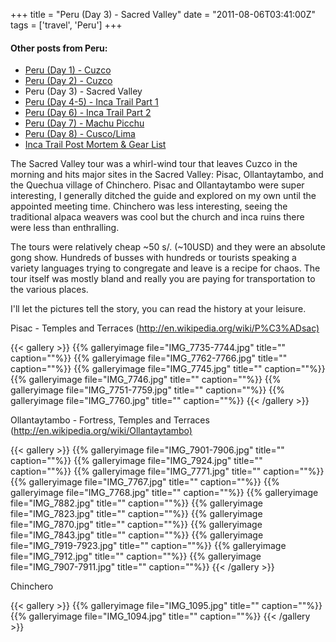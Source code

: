 +++
title = "Peru (Day 3) - Sacred Valley"
date = "2011-08-06T03:41:00Z"
tags = ['travel', 'Peru']
+++

#### Other posts from Peru:

  * [Peru (Day 1) - Cuzco](http://www.vincentfilby.com/cuzco-day-1)
  * [Peru (Day 2) - Cuzco](http://www.vincentfilby.com/cuzco-day-2)
  * Peru (Day 3) - Sacred Valley
  * [Peru (Day 4-5) - Inca Trail Part 1](http://www.vincentfilby.com/peru-day-4-5-inca-trail-part-1)
  * [Peru (Day 6) - Inca Trail Part 2](http://www.vincentfilby.com/peru-day-6-inca-trail-part-2)
  * [Peru (Day 7) - Machu Picchu](http://www.vincentfilby.com/peru-day-7-machu-picchu)
  * [Peru (Day 8) - Cusco/Lima](http://www.vincentfilby.com/peru-day-8-cuzcolima)
  * [Inca Trail Post Mortem &amp; Gear List](http://www.vincentfilby.com/inca-trail-post-mortem-gear-list)

The Sacred Valley tour was a whirl-wind tour that leaves Cuzco in the morning
and hits major sites in the Sacred Valley: Pisac, Ollantaytambo, and the
Quechua village of Chinchero. Pisac and Ollantaytambo were super
interesting, I generally ditched the guide and explored on my own until the
appointed meeting time. Chinchero was less interesting, seeing the
traditional alpaca weavers was cool but the church and inca ruins there were
less than enthralling.

The tours were relatively cheap ~50 s/. (~10USD) and they were an absolute
gong show. Hundreds of busses with hundreds or tourists speaking a variety
languages trying to congregate and leave is a recipe for chaos. The tour
itself was mostly bland and really you are paying for transportation to the
various places.

I'll let the pictures tell the story, you can read the history at your
leisure.

Pisac - Temples and Terraces (<http://en.wikipedia.org/wiki/P%C3%ADsac)>

{{< gallery >}} {{% galleryimage file="IMG_7735-7744.jpg" title=""
caption=""%}} {{% galleryimage file="IMG_7762-7766.jpg" title="" caption=""%}}
{{% galleryimage file="IMG_7745.jpg" title="" caption=""%}} {{% galleryimage
file="IMG_7746.jpg" title="" caption=""%}} {{% galleryimage
file="IMG_7751-7759.jpg" title="" caption=""%}} {{% galleryimage
file="IMG_7760.jpg" title="" caption=""%}} {{< /gallery >}}



Ollantaytambo - Fortress, Temples and Terraces
(<http://en.wikipedia.org/wiki/Ollantaytambo)>

{{< gallery >}} {{% galleryimage file="IMG_7901-7906.jpg" title=""
caption=""%}} {{% galleryimage file="IMG_7924.jpg" title="" caption=""%}} {{%
galleryimage file="IMG_7771.jpg" title="" caption=""%}} {{% galleryimage
file="IMG_7767.jpg" title="" caption=""%}} {{% galleryimage
file="IMG_7768.jpg" title="" caption=""%}} {{% galleryimage
file="IMG_7882.jpg" title="" caption=""%}} {{% galleryimage
file="IMG_7823.jpg" title="" caption=""%}} {{% galleryimage
file="IMG_7870.jpg" title="" caption=""%}} {{% galleryimage
file="IMG_7843.jpg" title="" caption=""%}} {{% galleryimage
file="IMG_7919-7923.jpg" title="" caption=""%}} {{% galleryimage
file="IMG_7912.jpg" title="" caption=""%}} {{% galleryimage
file="IMG_7907-7911.jpg" title="" caption=""%}} {{< /gallery >}}



Chinchero

{{< gallery >}} {{% galleryimage file="IMG_1095.jpg" title=""
caption=""%}} {{% galleryimage file="IMG_1094.jpg" title="" caption=""%}}
{{< /gallery >}}


